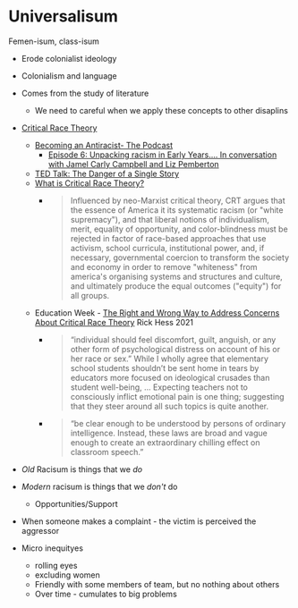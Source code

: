 Universalisum
=============

Femen-isum, class-isum


* Erode colonialist ideology
* Colonialism and language

* Comes from the study of literature
    * We need to careful when we apply these concepts to other disaplins

* [Critical Race Theory](https://en.wikipedia.org/wiki/Critical_race_theory)
    * [Becoming an Antiracist- The Podcast](https://podcasts.google.com/feed/aHR0cHM6Ly9hbmNob3IuZm0vcy8zYmZjNGYzYy9wb2RjYXN0L3Jzcw?sa=X&ved=0CAMQ4aUDahcKEwjIibmgiIPwAhUAAAAAHQAAAAAQAQ)
        * [Episode 6: Unpacking racism in Early Years.... In conversation with Jamel Carly Campbell and Liz Pemberton](https://podcasts.google.com/feed/aHR0cHM6Ly9hbmNob3IuZm0vcy8zYmZjNGYzYy9wb2RjYXN0L3Jzcw/episode/NmJmNjBmYzEtZDExMS00YWMxLTlmNWMtMmQwZThlZThlNjIz?sa=X&ved=0CAUQkfYCahcKEwjIgZj04O3uAhUAAAAAHQAAAAAQAQ)
    * [TED Talk: The Danger of a Single Story](https://www.ted.com/talks/chimamanda_ngozi_adichie_the_danger_of_a_single_story?language=en)
    * [What is Critical Race Theory?](https://twitter.com/a_centrism/status/1398156157349416964)
        * > Influenced by neo-Marxist critical theory, CRT argues that the essence of America it its systematic racism (or "white supremacy"), and that liberal notions of individualism, merit, equality of opportunity, and color-blindness must be rejected in factor of race-based approaches that use activism, school curricula, institutional power, and, if necessary, governmental coercion to transform the society and economy in order to remove "whiteness" from america's organising systems and structures and culture, and ultimately produce the equal outcomes ("equity") for all groups.
    * Education Week - [The Right and Wrong Way to Address Concerns About Critical Race Theory](https://www.edweek.org/policy-politics/opinion-the-right-and-wrong-way-to-address-concerns-about-critical-race-theory/2021/06) Rick Hess 2021
        * > “individual should feel discomfort, guilt, anguish, or any other form of psychological distress on account of his or her race or sex.” While I wholly agree that elementary school students shouldn’t be sent home in tears by educators more focused on ideological crusades than student well-being, ... Expecting teachers not to consciously inflict emotional pain is one thing; suggesting that they steer around all such topics is quite another.
        * > “be clear enough to be understood by persons of ordinary intelligence. Instead, these laws are broad and vague enough to create an extraordinary chilling effect on classroom speech.”

* _Old_ Racisum is things that we _do_
* _Modern_ racisum is things that we _don't_ do
    * Opportunities/Support

* When someone makes a complaint - the victim is perceived the aggressor

* Micro inequityes
    * rolling eyes
    * excluding women
    * Friendly with some members of team, but no nothing about others
    * Over time - cumulates to big problems